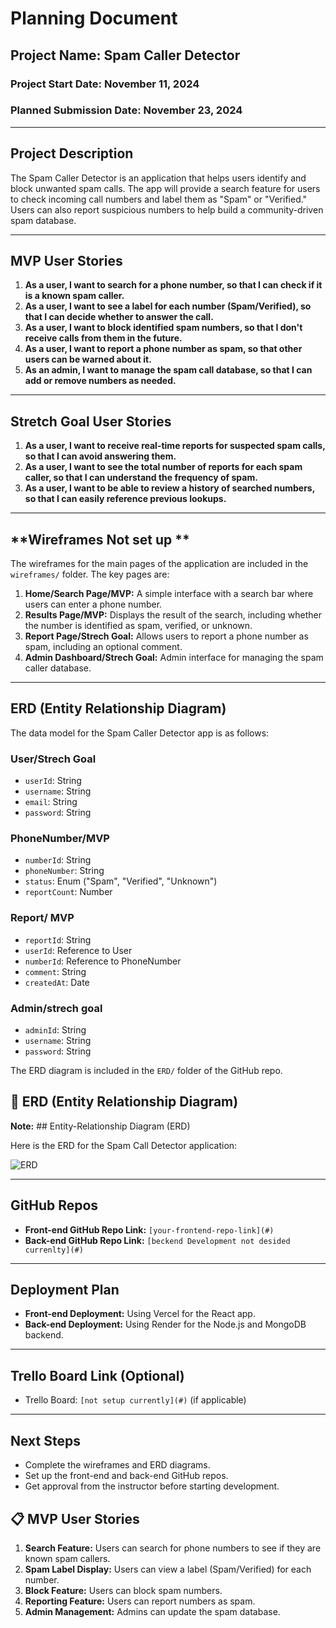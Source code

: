 # Planning Document

## **Project Name:** Spam Caller Detector

### **Project Start Date:** November 11, 2024
### **Planned Submission Date:** November 23, 2024

---

## **Project Description**
The Spam Caller Detector is an application that helps users identify and block unwanted spam calls. The app will provide a search feature for users to check incoming call numbers and label them as "Spam" or "Verified." Users can also report suspicious numbers to help build a community-driven spam database.

---

## **MVP User Stories**

1. **As a user, I want to search for a phone number, so that I can check if it is a known spam caller.**
2. **As a user, I want to see a label for each number (Spam/Verified), so that I can decide whether to answer the call.**
3. **As a user, I want to block identified spam numbers, so that I don't receive calls from them in the future.**
4. **As a user, I want to report a phone number as spam, so that other users can be warned about it.**
5. **As an admin, I want to manage the spam call database, so that I can add or remove numbers as needed.**

---

## **Stretch Goal User Stories**

1. **As a user, I want to receive real-time reports for suspected spam calls, so that I can avoid answering them.**
2. **As a user, I want to see the total number of reports for each spam caller, so that I can understand the frequency of spam.**
3. **As a user, I want to be able to review a history of searched numbers, so that I can easily reference previous lookups.**

---

## **Wireframes Not set up **
The wireframes for the main pages of the application are included in the `wireframes/` folder. The key pages are:

1. **Home/Search Page/MVP:** A simple interface with a search bar where users can enter a phone number.
2. **Results Page/MVP:** Displays the result of the search, including whether the number is identified as spam, verified, or unknown.
3. **Report Page/Strech Goal:** Allows users to report a phone number as spam, including an optional comment.
4. **Admin Dashboard/Strech Goal:** Admin interface for managing the spam caller database.

---

## **ERD (Entity Relationship Diagram)**

The data model for the Spam Caller Detector app is as follows:

### **User/Strech Goal**
- `userId`: String
- `username`: String
- `email`: String
- `password`: String

### **PhoneNumber/MVP**
- `numberId`: String
- `phoneNumber`: String
- `status`: Enum ("Spam", "Verified", "Unknown")
- `reportCount`: Number

### **Report/ MVP**
- `reportId`: String
- `userId`: Reference to User
- `numberId`: Reference to PhoneNumber
- `comment`: String
- `createdAt`: Date

### **Admin/strech goal**
- `adminId`: String
- `username`: String
- `password`: String

The ERD diagram is included in the `ERD/` folder of the GitHub repo.
## 📐 ERD (Entity Relationship Diagram)
**Note:** ## Entity-Relationship Diagram (ERD)

Here is the ERD for the Spam Call Detector application:

![ERD](https://i.imgur.com/rARXj7G.png) 

---

## **GitHub Repos**

- **Front-end GitHub Repo Link:** `[your-frontend-repo-link](#)`
- **Back-end GitHub Repo Link:** `[beckend Development not desided currenlty](#)`

---

## **Deployment Plan**

- **Front-end Deployment:** Using Vercel for the React app.
- **Back-end Deployment:** Using Render for the Node.js and MongoDB backend.

---

## **Trello Board Link (Optional)**
- Trello Board: `[not setup currently](#)` (if applicable)

---

## **Next Steps**
- Complete the wireframes and ERD diagrams.
- Set up the front-end and back-end GitHub repos.
- Get approval from the instructor before starting development.

## 📋 MVP User Stories

1. **Search Feature:** Users can search for phone numbers to see if they are known spam callers.
2. **Spam Label Display:** Users can view a label (Spam/Verified) for each number.
3. **Block Feature:** Users can block spam numbers.
4. **Reporting Feature:** Users can report numbers as spam.
5. **Admin Management:** Admins can update the spam database.
